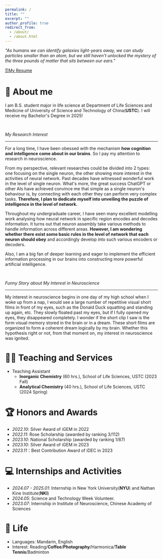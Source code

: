 ```yaml
---
permalink: /
title: ""
excerpt: ""
author_profile: true
redirect_from: 
  - /about/
  - /about.html
---
```


<!-- {% if site.google_scholar_stats_use_cdn %}
{% assign gsDataBaseUrl = "https://cdn.jsdelivr.net/gh/" | append: site.repository | append: "@" %}
{% else %}
{% assign gsDataBaseUrl = "https://raw.githubusercontent.com/" | append: site.repository | append: "/" %}
{% endif %}
{% assign url = gsDataBaseUrl | append: "google-scholar-stats/gs_data_shieldsio.json" %} -->

<span class='anchor' id='about-me'></span>

*"As humans we can identify galaxies light-years away, we can study particles smaller than an atom, but we still haven't unlocked the mystery of the three pounds of matter that sits between our ears."*

<!-- [🖺My Resume]("https://drive.google.com/file/d/1FGzdFxQzU9Bpn5WgMvfhcHzUvdKyqFPu/view?usp=drive_link") -->
<a href="https://drive.google.com/file/d/1FGzdFxQzU9Bpn5WgMvfhcHzUvdKyqFPu/view?usp=drive_link" title="🖺My Resume">🖺My Resume</a>

# 📖 About me
I am B.S. student major in life science at Department of Life Sciences and Medicine of University of Science and Technology of China(**USTC**). I will receive my Bachelor's Degree in 2025!

<br>

*My Research Interest*

---

For a long time, I have been obessed with the mechanism **how cognition and intelligence come about in our brains**. So I pay my attention to research in neuroscience. 

From my perspective, relevant researches could be divided into 2 types: one focusing on the single neuron, the other showing more interest in the activities of neural network. Past decades have witnessed wonderful work in the level of single neuron. What's more, the great success ChatGPT or other AIs have achieved convince me that simple as a single neuron's behaviour is, by connecting with each other they can perform very complex tasks. **Therefore, I plan to dedicate myself into unveiling the puzzle of intelligence in the level of network.** 

Throughout my undergraduate career, I have seen many excellent modelling work analysing how neural network in specific region encodes and decodes information. It turns out that neuron assembly take various methods to handle information across different areas. **However, I am wondering whether there exist some basic rules in the level of network that each neuron should obey** and accordingly develop into such various encoders or decoders. 

Also, I am a big fan of deeper learning and eager to implement the efficient information processing in our brains into constructing more powerful artificial intelligence.

<br>

*Funny Story about My Interest in Neuroscience*

---

My interest in neuroscience begins in one day of my high school when I woke up from a nap, I would see a large number of repetitive visual short films in front of my eyes, such as the Donald Duck squatting and standing up again, etc. They slowly floated past my eyes, but if I fully opened my eyes, they disappeared completely. I wonder if the short clip I saw is the form  visual memory stored in the brain or in a dream. These short films are organized to form a coherent dream logically by my brain. Whether this hypothesis right or not, from that moment on, my interest in neuroscience was ignited.

<!-- # 📝 Publications
## Journal paper
<ol> 
<li><b>Mingdong Li</b>, Shanhe Lou*, Hao Zheng, Yixiong Feng, Yicong Gao, Siyuan Zeng, Jianrong Tan. A Cognitive Analysis-based Key Concepts Derivation Approach for Product Design, <b>Expert Systems With Applications</b>, 2023. (IF = 8.5) <a href="https://doi.org/10.1016/j.eswa.2023.121289">[PDF]</a></li>

<li><b>Mingdong Li</b>, Shanhe Lou*, Yicong Gao, Hao Zheng, Bingtao Hu, Jianrong Tan. A cerebellar operant conditioning-inspired constraint satisfaction approach for product design concept generation, <b>International Journal of Production Research</b>, 2022. (IF = 9.2) <a href="https://doi.org/10.1080/00207543.2022.2116734">[PDF]</a></li>

<li>Xuanyu Wu, Zhaoxi Hong*, Yixiong Feng, <b>Mingdong Li</b>, Shanhe Lou, Jianrong Tan. A semantic analysis driven customer requirements mining method for product conceptual design, <b>Scientific Reports</b>, 2022. (IF = 4.6) <a href="https://doi.org/10.1038/s41598-022-14396-3">[PDF]</a></li>
  
<li>Yixiong Feng, <b>Mingdong Li</b>, Shanhe Lou*, Yicong Gao, Jianrong Tan. A Digital Twin-Driven Method for Product Performance Evaluation Based on Intelligent Psycho-Physiological Analysis, <b>Transaction of the ASME, Journal of computing and Information Science in Engineering</b>, 2021. (IF = 3.1) <a href="https://doi.org/10.1115/1.4049895">[PDF]</a></li>
</ol>  -->

# 👨‍💻 Teaching and Services
- Teaching Assistant
  - **Inorganic Chemistry** (60 hrs.), School of Life Sciences, USTC (2023 Fall)
  - **Analytical Chemistry** (40 hrs.), School of Life Sciences, USTC (2024 Spring)

# 🏆 Honors and Awards
- *2022.10*: Silver Award of iGEM in 2022
- *2022.11*: Rose Scholarship (awarded by ranking 3/112)
- *2023.10*: National Scholarship (awarded by ranking 1/87)
- *2023.10*: Silver Award of iGEM in 2023
- *2023.11*：Best Contribution Award of iDEC in 2023

# 💻 Internships and Activities
- *2024.07 - 2025.01*: Internship in New York University(**NYU**) and Nathan Kine Institute(**NKI**) 
- *2024.05*: Science and Technology Week Volunteer.
- *2023.07*: Internship in Institute of Neuroscience, Chinese Academy of Sciences

# 🎉 Life
- Languages: Mandarin, English
- Interest: Reading/**Coffee**/**Photography**/Harmonica/**Table Tennis**/Badminton

<div align="center">
<script type="text/javascript" src="//rf.revolvermaps.com/0/0/4.js?i=5b968j00kr5&amp;m=1&amp;h=165&amp;c=ff0000&amp;r=0" async="async"></script>
</div>
